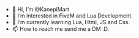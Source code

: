 - 👋 Hi, I’m @KanepiMart
- 👀 I’m interested in FiveM and Lua Development.
- 🌱 I’m currently learning Lua, Html, JS and Css.
- 📫 How to reach me send me a DM :D.

<!---
KanepiMart/KanepiMart is a ✨ special ✨ repository because its `README.md` (this file) appears on your GitHub profile.
You can click the Preview link to take a look at your changes.
--->
